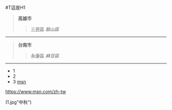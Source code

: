 #T這是H1

> **高雄市**
>>三民區
>> *鼓山區*
***
> **台南市**
>>永康區
>> *麻豆區*
***
* 1
* 2
* 3
[msn](https://www.msn.com/zh-tw)

<https://www.msn.com/zh-tw>

(1.jpg"中秋")
